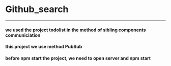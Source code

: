 # Github_search
----------------------------------
#### we used the project todolist in the method of sibling components communiciation
#### this project we use method PubSub
#### before npm start the project, we need to open server and npm start

